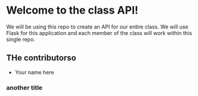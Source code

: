 # Welcome to the class API!

We will be using this repo to create an API for our entire class. We will use Flask for this application and each member of the class will work within this single repo.

## THe contributorso


* Your name here


### another title